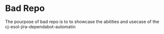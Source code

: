 # Bad Repo

The pourpose of bad repo is to to showcase the abilities and usecase of the cj-esol-jira-dependabot-automatin

